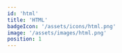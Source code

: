```yaml
---
id: 'html'
title: 'HTML'
badgeIcon: '/assets/icons/html.png'
image: '/assets/images/html.png'
position: 1
---
```


